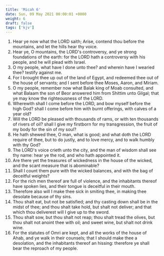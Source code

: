 ```yaml
---
title: 'Micah 6'
date: Sun, 09 May 2021 00:00:01 +0000
weight: 6
draft: false
tags: ['kjv'] 
---
```


1. Hear ye now what the LORD saith; Arise, contend thou before the mountains, and let the hills hear thy voice.
2. Hear ye, O mountains, the LORD's controversy, and ye strong foundations of the earth: for the LORD hath a controversy with his people, and he will plead with Israel.
3. O my people, what have I done unto thee? and wherein have I wearied thee? testify against me.
4. For I brought thee up out of the land of Egypt, and redeemed thee out of the house of servants; and I sent before thee Moses, Aaron, and Miriam.
5. O my people, remember now what Balak king of Moab consulted, and what Balaam the son of Beor answered him from Shittim unto Gilgal; that ye may know the righteousness of the LORD.
6. Wherewith shall I come before the LORD, and bow myself before the high God? shall I come before him with burnt offerings, with calves of a year old?
7. Will the LORD be pleased with thousands of rams, or with ten thousands of rivers of oil? shall I give my firstborn for my transgression, the fruit of my body for the sin of my soul?
8. He hath shewed thee, O man, what is good; and what doth the LORD require of thee, but to do justly, and to love mercy, and to walk humbly with thy God?
9. The LORD's voice crieth unto the city, and the man of wisdom shall see thy name: hear ye the rod, and who hath appointed it.
10. Are there yet the treasures of wickedness in the house of the wicked, and the scant measure that is abominable?
11. Shall I count them pure with the wicked balances, and with the bag of deceitful weights?
12. For the rich men thereof are full of violence, and the inhabitants thereof have spoken lies, and their tongue is deceitful in their mouth.
13. Therefore also will I make thee sick in smiting thee, in making thee desolate because of thy sins.
14. Thou shalt eat, but not be satisfied; and thy casting down shall be in the midst of thee; and thou shalt take hold, but shalt not deliver; and that which thou deliverest will I give up to the sword.
15. Thou shalt sow, but thou shalt not reap; thou shalt tread the olives, but thou shalt not anoint thee with oil; and sweet wine, but shalt not drink wine.
16. For the statutes of Omri are kept, and all the works of the house of Ahab, and ye walk in their counsels; that I should make thee a desolation, and the inhabitants thereof an hissing: therefore ye shall bear the reproach of my people.
